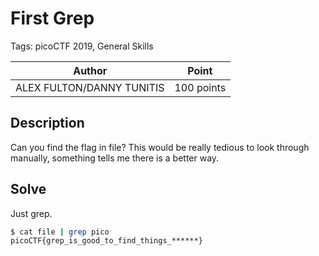 # First Grep

Tags: picoCTF 2019, General Skills

| Author | Point    |
| ------ | -------- |
| ALEX FULTON/DANNY TUNITIS | 100 points |

## Description

Can you find the flag in file? This would be really tedious to look through manually, something tells me there is a better way.

## Solve

Just grep.

```bash
$ cat file | grep pico
picoCTF{grep_is_good_to_find_things_******}
```